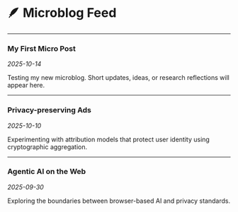 # 🪶 Microblog Feed

---

### My First Micro Post
*2025-10-14*

Testing my new microblog. Short updates, ideas, or research reflections will appear here.

---

### Privacy-preserving Ads
*2025-10-10*

Experimenting with attribution models that protect user identity using cryptographic aggregation.

---

### Agentic AI on the Web
*2025-09-30*

Exploring the boundaries between browser-based AI and privacy standards.
